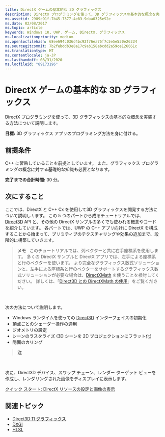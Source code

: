 ```yaml
---
title: DirectX ゲームの基本的な 3D グラフィックス
description: DirectX プログラミングを使って、3D グラフィックスの基本的な概念を実装する方法について説明します。
ms.assetid: 2989c91f-7b45-7377-4e83-9daa0325e92e
ms.date: 02/08/2017
ms.topic: article
keywords: Windows 10, UWP, ゲーム, DirectX, グラフィックス
ms.localizationpriority: medium
ms.openlocfilehash: 68ee694c036d4bc92f76ea75f7c5e5e530e26334
ms.sourcegitcommit: 7b2febddb3e8a17c9ab158abcdd2a59ce126661c
ms.translationtype: MT
ms.contentlocale: ja-JP
ms.lasthandoff: 08/31/2020
ms.locfileid: "89173196"
---
```

# <a name="basic-3d-graphics-for-directx-games"></a>DirectX ゲームの基本的な 3D グラフィックス



DirectX プログラミングを使って、3D グラフィックスの基本的な概念を実装する方法について説明します。

**目標:** 3D グラフィックス アプリのプログラミング方法を身に付ける。

## <a name="prerequisites"></a>前提条件


C++ に習熟していることを前提としています。 また、グラフィックス プログラミングの概念に対する基礎的な知識も必要となります。

**完了までの合計時間:** 30 分。

## <a name="where-to-go-from-here"></a>次にすること


ここでは、DirectX と C++ Cx を使用して3D グラフィックスを開発する方法について説明し \\ ます。 この 5 つのパートから成るチュートリアルでは、[Direct3D](/windows/desktop/direct3d) API と、その他の DirectX サンプルの多くでも使われる概念やコードを紹介しています。 各パートでは、UWP の C++ アプリ向けに DirectX を構成することから始まって、プリミティブのテクスチャリングや効果の追加まで、段階的に構築していきます。

> **メモ**   このチュートリアルでは、列ベクターと共に右手座標系を使用します。 多くの DirectX サンプルと DirectX アプリでは、左手による座標系と行のベクターを使います。 より完全なグラフィックス数式ソリューションと、左手による座標系と行のベクターをサポートするグラフィックス数式ソリューションが必要な場合は、[DirectXMath](/windows/desktop/dxmath/directxmath-portal) を使うことを検討してください。 詳しくは、「[Direct3D との DirectXMath の使用](/windows/desktop/dxmath/pg-xnamath-migration-d3dx)」をご覧ください。

 

次の方法について説明します。

-   Windows ランタイムを使っての [Direct3D](/windows/desktop/direct3d) インターフェイスの初期化
-   頂点ごとのシェーダー操作の適用
-   ジオメトリの設定
-   シーンのラスタライズ (3D シーンを 2D プロジェクションにフラット化)
-   隠面のカリング

> **注**  

 

次に、Direct3D デバイス、スワップ チェーン、レンダー ターゲット ビューを作成し、レンダリングされた画像をディスプレイに表示します。

[クイック スタート: DirectX リソースの設定と画像の表示](setting-up-directx-resources.md)

## <a name="related-topics"></a>関連トピック


* [Direct3D 11 グラフィックス](/windows/desktop/direct3d11/atoc-dx-graphics-direct3d-11)
* [DXGI](/windows/desktop/direct3ddxgi/dx-graphics-dxgi)
* [HLSL](/windows/desktop/direct3dhlsl/dx-graphics-hlsl)

 

 